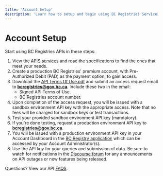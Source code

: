 ```yaml
---
title: 'Account Setup'
description: 'Learn how to setup and begin using BC Registries Services and APIs'
---
```


# Account Setup

Start using BC Registries APIs in these steps:

1. View the [APIS services](/apis-summary) and read the specifications to find the ones that meet your needs.
2. Create a production BC Registries' premium account, with Pre-Authorized Debit (PAD) as the payment option, to gain access.
3. Download the <a href="shared/api-terms-of-use.pdf" download="API-Terms-of-Use.pdf" target="_blank">API Terms Of Use.pdf</a> and submit an access request email to **bcregistries@gov.bc.ca**. Include these two in the email:
   - Signed API Terms of Use.
   - BC Registries account number.
4. Upon completion of the access request, you will be issued with a sandbox environment API key with the appropriate access. Note that no fees will be charged for sandbox keys or test transactions.
5. Test your provided sandbox environment API key (mandatory).
6. If you're done testing, request a production environment API key to **bcregistries@gov.bc.ca**.
7. You will be issued with a production environment API key in your Account Dashboard in the <a href="https://www.bcregistry.gov.bc.ca/" target="_blank">BC Registry application</a> which can be accessed by your Account Administrator(s).
8. Use the API key for your queries and submission of data. Be sure to watch for notifications in the <a href="https://discourse.onebc.ca/c/announcements/11" target="_blank">Discourse forum</a> for any announcements on API outages or new features being released.

Questions? View our API [FAQS](/get-started/api-services-faqs).
